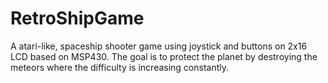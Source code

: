 # RetroShipGame

A atari-like, spaceship shooter game using joystick and buttons on 2x16 LCD based on MSP430. The goal is to protect the planet by destroying the meteors where the difficulty is increasing constantly.
